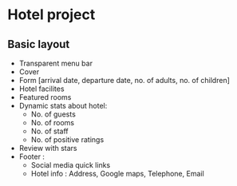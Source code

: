 # Hotel project

## Basic layout

- Transparent menu bar
- Cover
- Form [arrival date, departure date, no. of adults, no. of children]
- Hotel facilites
- Featured rooms
- Dynamic stats about hotel:
    - No. of guests
    - No. of rooms
    - No. of staff
    - No. of positive ratings
- Review with stars
- Footer :
    - Social media quick links
    - Hotel info : Address, Google maps, Telephone, Email
